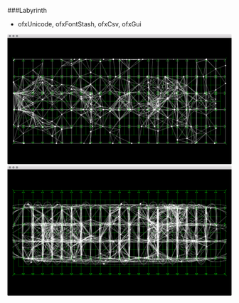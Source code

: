 ###Labyrinth

- ofxUnicode, ofxFontStash, ofxCsv, ofxGui    

![captureImages/capture_01.png](captureImages/capture_01.png)    
![captureImages/capture_02.png](captureImages/capture_02.png)    